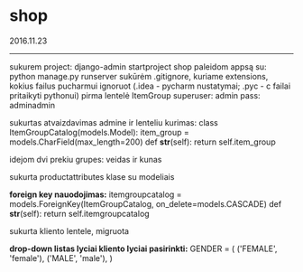 # shop

2016.11.23

---

sukurem project: django-admin startproject shop
paleidom appsą su: python manage.py runserver
sukūrėm .gitignore, kuriame extensions, kokius failus pucharmui ignoruot (.idea - pycharm nustatymai; .pyc - c failai pritaikyti pythonui)
pirma lentelė ItemGroup
superuser: admin
pass: adminadmin

sukurtas atvaizdavimas admine ir lenteliu kurimas:
class ItemGroupCatalog(models.Model):
    item_group = models.CharField(max_length=200)
    def __str__(self):
        return self.item_group
 
idejom dvi prekiu grupes: veidas ir kunas

sukurta productattributes klase su modeliais

**foreign key nauodojimas:**
    itemgroupcatalog = models.ForeignKey(ItemGroupCatalog, on_delete=models.CASCADE)
    def __str__(self):
        return self.itemgroupcatalog
        
sukurta kliento lentele, migruota

**drop-down listas lyciai kliento lyciai pasirinkti:**
GENDER = (
    ('FEMALE', 'female'),
    ('MALE', 'male'),
)

